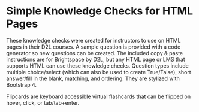 # Simple Knowledge Checks for HTML Pages
These knowledge checks were created for instructors to use on HTML pages in their D2L courses. A sample question is provided with a code generator so new questions can be created. The included copy & paste instructions are for Brightspace by D2L, but any HTML page or LMS that supports HTML can use these knowledge checks. Question types include multiple choice/select (which can also be used to create True/False), short answer/fill in the blank, matching, and ordering. They are stylized with Bootstrap 4.

Flipcards are keyboard accessible virtual flashcards that can be flipped on hover, click, or tab/tab+enter.
